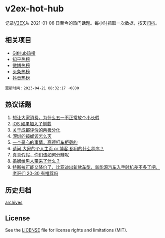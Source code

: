 # v2ex-hot-hub

 记录[V2EX](https://www.v2ex.com/)从 2021-01-06 日至今的热门话题。每小时抓取一次数据，按天[归档](archives)。
 
 ## 相关项目

- [GitHub热榜](https://github.com/snaildev/github-hot-hub)
- [知乎热榜](https://github.com/snaildev/zhihu-hot-hub)
- [微博热榜](https://github.com/snaildev/weibo-hot-hub)
- [头条热榜](https://github.com/snaildev/toutiao-hot-hub)
- [抖音热榜](https://github.com/snaildev/douyin-hot-hub)


 `更新时间：2023-04-21 08:32:17 +0800`

## 热议话题

1. [想让大家消费，为什么五一不正常放个小长假](https://www.v2ex.com/t/933929)
1. [iOS 如果加入了侧载](https://www.v2ex.com/t/933955)
1. [关于成都评价的两极分化](https://www.v2ex.com/t/933992)
1. [深圳的蟑螂该怎么灭](https://www.v2ex.com/t/933898)
1. [一个恶心的事情，高德打车拒载的](https://www.v2ex.com/t/933910)
1. [请问 大家的个人主页 or 博客 都用的什么程序？](https://www.v2ex.com/t/933986)
1. [真真假假，你们该如何分辨呢](https://www.v2ex.com/t/933903)
1. [婚姻给男人带来了什么？](https://www.v2ex.com/t/934076)
1. [特斯拉可能又降价了，比亚迪出新款车型，新能源汽车入手时机差不多了吧，老哥们 20-30 有推荐吗](https://www.v2ex.com/t/933919)

## 历史归档

[archives](archives)

## License

See the [LICENSE](LICENSE) file for license rights and limitations (MIT).

